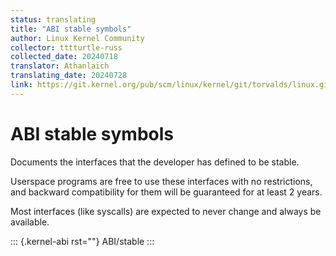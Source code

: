 ```yaml
---
status: translating
title: "ABI stable symbols"
author: Linux Kernel Community
collector: tttturtle-russ
collected_date: 20240718
translator: Athanlaich
translating_date: 20240728
link: https://git.kernel.org/pub/scm/linux/kernel/git/torvalds/linux.git/tree/Documentation/admin-guide/abi-stable.rst
---
```


# ABI stable symbols

Documents the interfaces that the developer has defined to be stable.

Userspace programs are free to use these interfaces with no
restrictions, and backward compatibility for them will be guaranteed for
at least 2 years.

Most interfaces (like syscalls) are expected to never change and always
be available.

::: {.kernel-abi rst=""}
ABI/stable
:::
